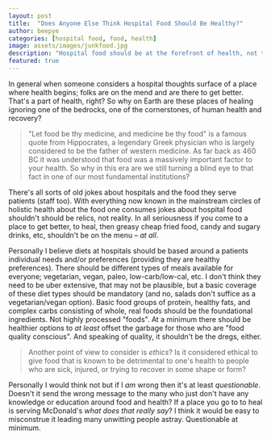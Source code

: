 ```yaml
---
layout: post
title:  "Does Anyone Else Think Hospital Food Should Be Healthy?"
author: beepye
categories: [hospital food, food, health]
image: assets/images/junkfood.jpg
description: "Hospital food should be at the forefront of health, not the bottom."
featured: true
---
```


In general when someone considers a hospital thoughts surface of a place where health begins; folks are on the mend and are there to get better. That's a part of health, right? So why on Earth are these places of healing ignoring one of the bedrocks, one of the cornerstones, of human health and recovery?

> "Let food be thy medicine, and medicine be thy food" is a famous quote from Hippocrates, a legendary Greek physician who is largely considered to be the father of western medicine. As far back as 460 BC it was understood that food was a massively important factor to your health. So why in this era are we still turning a blind eye to that fact in one of our most fundamental institutions?

There's all sorts of old jokes about hospitals and the food they serve patients (staff too). With everything now known in the mainstream circles of holistic health about the food one consumes jokes about hospital food shouldn't should be relics, not reality. In all seriousness if you come to a place to get better, to heal, then greasy cheap fried food, candy and sugary drinks, etc, shouldn't be on the menu – _at all_.

Personally I believe diets at hospitals should be based around a patients individual needs and/or preferences (providing they are healthy preferences). There should be different types of meals available for everyone; vegetarian, vegan, paleo, low-carb/low-cal, etc. I don't think they need to be uber extensive, that may not be plausible, but a basic coverage of these diet types should be mandatory (and no, salads don't suffice as a vegetarian/vegan option). Basic food groups of protein, healthy fats, and complex carbs consisting of whole, real foods should be the foundational ingredients. Not highly processed "foods". At a minimum there should be healthier options to _at least_ offset the garbage for those who are "food quality conscious". And speaking of quality, it shouldn't be the dregs, either.

> Another point of view to consider is _ethics_? Is it considered ethical to give food that is known to be detrimental to one's health to people who are sick, injured, or trying to recover in some shape or form? 

Personally I would think not but if I _am_ wrong then it's at least _questionable_. Doesn't it send the wrong message to the many who just don't have any knowledge or education around food and health? If a place you go to to heal is serving McDonald's _what does that really say_? I think it would be easy to misconstrue it leading many unwitting people astray. Questionable at minimum.
